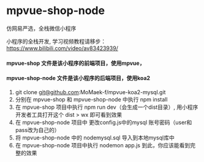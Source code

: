 # mpvue-shop-node
仿网易严选，全栈微信小程序

小程序的全栈开发, 学习视频教程请移步：https://www.bilibili.com/video/av83423939/

#### mpvue-shop 文件是该小程序的前端项目，使用mpvue，

#### mpvue-shop-node 文件是该小程序的后端项目，使用koa2

1.  git clone git@github.com:MoMaek-f/mpvue-koa2-mysql.git
2. 分别在 mpvue-shop 和 mpvue-shop-node 中执行 npm install
3. 在 mpvue-shop 项目中执行 npm run dev（会生成一个dist目录）, 用小程序开发者工具打开这个 dist > wx 即可看到效果
4. 在 mpvue-shop-node 项目中 更改config.js中的mysql 账号密码（user和pass改为自己的）
5. 将 mpvue-shop-node 中的 nodemysql.sql 导入到本地mysql库中
6. 在 mpvue-shop-node 项目中执行 nodemon app.js 到此，你应该能看到完整的效果